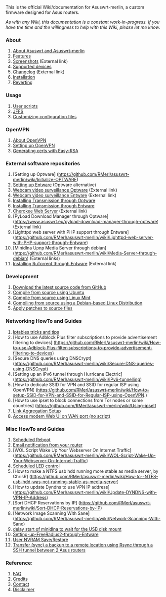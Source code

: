 This is the official Wiki/documentation for Asuswrt-merlin, a custom firmware designed for Asus routers.

_As with any Wiki, this documentation is a constant work-in-progress.  If you have the time and the willingness to help with this Wiki, please let me know._

### About
1. [About Asuswrt and Asuswrt-merlin](https://github.com/RMerl/asuswrt-merlin/wiki/About-Asuswrt/)
2. [Features](https://github.com/RMerl/asuswrt-merlin/wiki/Features)
3. [Screenshots](http://asuswrt.lostrealm.ca/screenshots) (External link)
4. [Supported devices](https://github.com/RMerl/asuswrt-merlin/wiki/Supported-Devices)
5. [Changelog](http://asuswrt.lostrealm.ca/changelog) (External link)
6. [Installation](https://github.com/RMerl/asuswrt-merlin/wiki/Installation)
7. [Reverting](https://github.com/RMerl/asuswrt-merlin/wiki/Reverting/)

### Usage
1. [User scripts](https://github.com/RMerl/asuswrt-merlin/wiki/User-scripts)
2. [JFFS](https://github.com/RMerl/asuswrt-merlin/wiki/JFFS)
3. [Customizing configuration files](https://github.com/RMerl/asuswrt-merlin/wiki/Custom-config-files)

### OpenVPN
1. [About OpenVPN](https://github.com/RMerl/asuswrt-merlin/wiki/About-OpenVPN)
2. [Setting up OpenVPN](https://github.com/RMerl/asuswrt-merlin/wiki/Configuring-OpenVPN)
3. [Generating certs with Easy-RSA](https://github.com/RMerl/asuswrt-merlin/wiki/Generating-OpenVPN-keys-using-Easy-RSA)

### External software repositories
1. [Setting up Optware] (https://github.com/RMerl/asuswrt-merlin/wiki/Initialize-OPTWARE)
2. [Setting up Entware](https://github.com/RMerl/asuswrt-merlin/wiki/Entware) (Optware alternative)
3. [Webcam video surveillance Optware](https://www.asuswrt.eu/webcam-video-surveillance-via-mjpg-streamer/) (External link)
4. [Webcam video surveillance Entware](https://www.asuswrt.eu/webcam-video-surveillance-via-mjpg-streamer-entware/) (External link)
5. [Installing Transmission through Optware](https://github.com/RMerl/asuswrt-merlin/wiki/Transmission-through-Optware)
6. [Installing Transmission through Entware](https://github.com/RMerl/asuswrt-merlin/wiki/Installing-Transmission-through-Entware)
7. [Cherokee Web Server](https://www.asuswrt.eu/cherokee-web-server-through-optware) (External link)
8. [PyLoad Download Manager through Optware] (https://www.asuswrt.eu/pyload-download-manager-through-optware) (External link)
9. [Lighttpd web server with PHP support through Entware] (https://github.com/RMerl/asuswrt-merlin/wiki/Lighttpd-web-server-with-PHP-support-through-Entware)
10. [Minidlna Upnp Media Server through debian] (https://github.com/RMerl/asuswrt-merlin/wiki/Media-Server-through-debian) (External links)
11. [Installing RuTorrent through Entware](https://www.asuswrt.eu/rutorrent-on-asuswrt-router-through-entware) (External link)


### Development
1. [Download the latest source code from GitHub](https://github.com/RMerl/asuswrt-merlin/wiki/Download-the-latest-source-code-from-GitHub)
2. [Compile from source using Ubuntu](https://github.com/RMerl/asuswrt-merlin/wiki/Compile-Firmware-from-source-using-Ubuntu)
3. [Compile from source using Linux Mint](https://github.com/RMerl/asuswrt-merlin/wiki/Compile-Firmware-from-source-using-Linux-Mint)
4. [Compiling from source using a Debian-based Linux Distribution](https://github.com/RMerl/asuswrt-merlin/wiki/Compiling-from-source-using-a-Debian-based-Linux-Distribution)
5. [Apply patches to source files](https://github.com/RMerl/asuswrt-merlin/wiki/Applying-patches-to-source-files)

### Networking HowTo and Guides
1. [Iptables tricks and tips](https://github.com/RMerl/asuswrt-merlin/wiki/Iptables-tips)
2. [How to use Adblock Plus filter subscriptions to provide advertisement filtering to devices] (https://github.com/RMerl/asuswrt-merlin/wiki/How-to-use-Adblock-Plus-filter-subscriptions-to-provide-advertisement-filtering-to-devices)
3. [Secure DNS queries using DNSCrypt]
(https://github.com/RMerl/asuswrt-merlin/wiki/Secure-DNS-queries-using-DNSCrypt)
4. [Setting up an IPv6 tunnel through Hurricane Electric] (https://github.com/RMerl/asuswrt-merlin/wiki/IPv6-tunnelling)
5. [How to dedicate SSID for VPN and SSID for regular ISP using OpenVPN] (https://github.com/RMerl/asuswrt-merlin/wiki/How-to-setup-SSID-for-VPN-and-SSID-for-Regular-ISP-using-OpenVPN.)
6. [How to use ipset to block connections from Tor nodes or some countries] (https://github.com/RMerl/asuswrt-merlin/wiki/Using-ipset)
7. [Link Aggregation Setup](https://github.com/RMerl/asuswrt-merlin/wiki/Link-Aggregation)
8. [Access modem Web UI on WAN port (no script)](https://github.com/RMerl/asuswrt-merlin/wiki/Access-modem-Web-UI-on-WAN-port-(no-script))

### Misc HowTo and Guides
1. [Scheduled Reboot](https://github.com/RMerl/asuswrt-merlin/wiki/Scheduled-Reboot)
2. [Email notification from your router](https://github.com/RMerl/asuswrt-merlin/wiki/Sending-Email)
3. [WOL Script Wake Up Your Webserver On Internet Traffic] (https://github.com/RMerl/asuswrt-merlin/wiki/WOL-Script-Wake-Up-Your-Webserver-On-Internet-Traffic)
4. [Scheduled LED control](https://github.com/RMerl/asuswrt-merlin/wiki/Scheduled-LED-control)
5. [How to make a NTFS usb hdd running more stable as media server, by ChrisR] (https://github.com/RMerl/asuswrt-merlin/wiki/How-to--NTFS-usb-hdd-was-not-running-stable-as-media-server)
6. [How to update Dyndns to use VPN IP address] (https://github.com/RMerl/asuswrt-merlin/wiki/Update-DYNDNS-with-VPN-IP-Address)
7. [Sort DHCP Reservations by IP] (https://github.com/RMerl/asuswrt-merlin/wiki/Sort-DHCP-Reservations-by-IP)
8. [Network Image Scanning With Sane] (https://github.com/RMerl/asuswrt-merlin/wiki/Network-Scanning-With-Sane)
9. [delay start of minidlna to wait for the USB disk mount](https://github.com/RMerl/asuswrt-merlin/wiki/delay-start-of-minidlna-to-wait-for-the-USB-disk-mount)
10. [Setting-up-FreeRadius2-through-Entware](https://github.com/RMerl/asuswrt-merlin/wiki/Setting-up-FreeRadius2-through-Entware)
11. [User NVRAM Save/Restore](https://github.com/RMerl/asuswrt-merlin/wiki/Can-I-restore-my-settings-after-a-factory-reset%3F--Can-I-restore-my-settings-to-a-different-router%3F)
12. [Transfer (sync) a backup to a remote location using Rsync through a SSH tunnel between 2 Asus routers](https://github.com/RMerl/asuswrt-merlin/wiki/Transfer-(sync)-a-backup-to-a-remote-location-using-Rsync-through-a-SSH-tunnel-between-2-Asus-routers)

### Reference:
1. [FAQ](https://github.com/RMerl/asuswrt-merlin/wiki/FAQ)
2. [Credits](https://github.com/RMerl/asuswrt-merlin/wiki/Credits/)
3. [Contact](https://github.com/RMerl/asuswrt-merlin/wiki/Contact/)
4. [Disclaimer](https://github.com/RMerl/asuswrt-merlin/wiki/Disclaimer/)